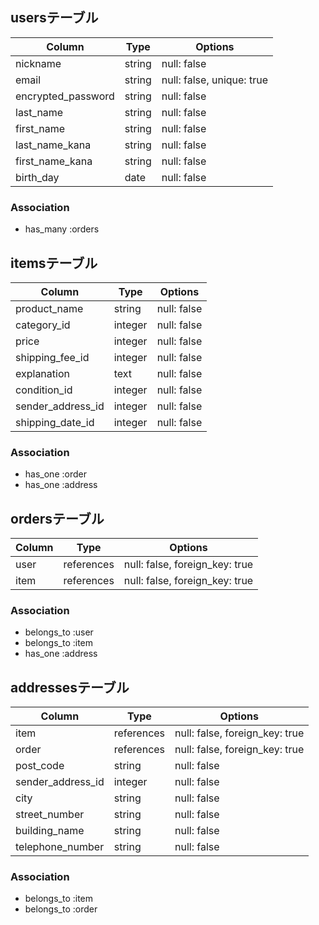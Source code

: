## usersテーブル
| Column             | Type    | Options     |
| ------------------ | ------- | ----------- |
| nickname           | string  | null: false |
| email              | string  | null: false, unique: true |
| encrypted_password | string  | null: false |
| last_name          | string  | null: false |
| first_name         | string  | null: false |
| last_name_kana     | string  | null: false |
| first_name_kana    | string  | null: false |
| birth_day          | date    | null: false |

### Association
 - has_many :orders

## itemsテーブル
| Column            | Type       | Options                        |
| ----------------- | ---------- | ------------------------------ |
| product_name      | string     | null: false                    |
| category_id       | integer    | null: false                    |
| price             | integer    | null: false                    |
| shipping_fee_id   | integer    | null: false                    |
| explanation       | text       | null: false                    |
| condition_id      | integer    | null: false                    |
| sender_address_id | integer    | null: false                    |
| shipping_date_id  | integer    | null: false                    |

### Association
 - has_one :order
 - has_one :address

## ordersテーブル
| Column | Type       | Options                        |
| ------ | ---------- | ------------------------------ |
| user   | references | null: false, foreign_key: true |
| item   | references | null: false, foreign_key: true |

### Association
 - belongs_to :user
 - belongs_to :item
 - has_one :address

## addressesテーブル
| Column            | Type       | Options                        |
| ----------------- | ---------- | ------------------------------ |
| item              | references | null: false, foreign_key: true |
| order             | references | null: false, foreign_key: true |
| post_code         | string     | null: false                    |
| sender_address_id | integer    | null: false                    |
| city              | string     | null: false                    |
| street_number     | string     | null: false                    |
| building_name     | string     | null: false                    |
| telephone_number  | string     | null: false                    |

### Association
 - belongs_to :item
 - belongs_to :order

